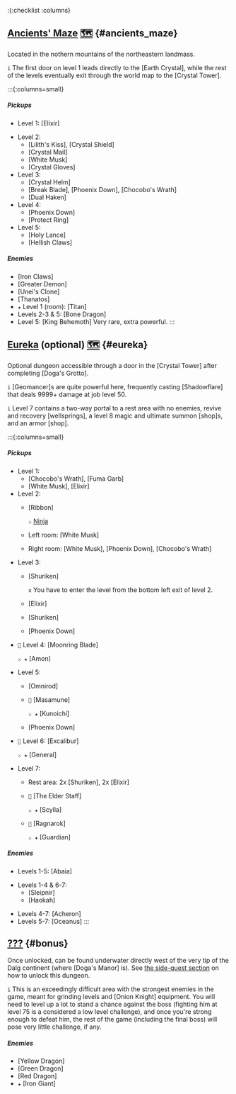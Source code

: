 :{:checklist :columns}

## [Ancients' Maze](@) [🗺](https://gamefaqs.gamespot.com/pc/793808-final-fantasy-iii/map/7038-ancients-maze) {#ancients_maze}

Located in the nothern mountains of the northeastern landmass.

`i` The first door on level 1 leads directly to the [Earth Crystal], while the rest of the levels eventually exit through the world map to the [Crystal Tower].

:::{:columns=small}
##### Pickups
* Level 1: [Elixir]
- Level 2:
  * [Lilith's Kiss], [Crystal Shield]
  * [Crystal Mail]
  * [White Musk]
  * [Crystal Gloves]
- Level 3:
  * [Crystal Helm]
  * [Break Blade], [Phoenix Down], [Chocobo's Wrath]
  * [Dual Haken]
- Level 4:
  * [Phoenix Down]
  * [Protect Ring]
- Level 5:
  * [Holy Lance]
  * [Hellish Claws]
##### Enemies
* [Iron Claws]
* [Greater Demon]
* [Unei's Clone]
* [Thanatos]
* `★` Level 1 (room): [Titan]
* Levels 2-3 & 5: [Bone Dragon]
* Level 5: [King Behemoth]
  Very rare, extra powerful.
:::


## [Eureka](@) (optional) [🗺](https://gamefaqs.gamespot.com/pc/793808-final-fantasy-iii/map/7032-eureka) {#eureka}

Optional dungeon accessible through a door in the [Crystal Tower] after completing [Doga's Grotto].

`i` [Geomancer]s are quite powerful here, frequently casting [Shadowflare] that deals 9999+ damage at job level 50.

`i` Level 7 contains a two-way portal to a rest area with no enemies, revive and recovery [wellsprings], a level 8 magic and ultimate summon [shop]s, and an armor [shop].


:::{:columns=small}
##### Pickups
- Level 1:
  * [Chocobo's Wrath], [Fuma Garb]
  * [White Musk], [Elixir]
- Level 2:
  * [Ribbon]
  
    `⚔️` [Ninja](ninja_boss)
  * Left room: [White Musk]
  * Right room: [White Musk], [Phoenix Down], [Chocobo's Wrath]
- Level 3:
  * [Shuriken]
  
    `x` You have to enter the level from the bottom left exit of level 2.
  * [Elixir]
  * [Shuriken]
  * [Phoenix Down]
* `💬` Level 4: [Moonring Blade]

  `⚔️ ★` [Amon]
- Level 5:
  * [Omnirod]
  * `💬` [Masamune]
  
    `⚔️ ★` [Kunoichi]
  * [Phoenix Down]
* `💬` Level 6: [Excalibur]

  `⚔️ ★` [General]
- Level 7:
  * Rest area: 2x [Shuriken], 2x [Elixir]
  * `💬` [The Elder Staff]
  
    `⚔️ ★` [Scylla]
  * `💬` [Ragnarok]
  
    `⚔️ ★` [Guardian]

##### Enemies
* Levels 1-5: [Abaia]
- Levels 1-4 & 6-7:
  * [Sleipnir]
  * [Haokah]
* Levels 4-7: [Acheron]
* Levels 5-7: [Oceanus]
:::



## [???](@) {#bonus}

Once unlocked, can be found underwater directly west of the very tip of the Dalg continent (where [Doga's Manor] is). See [the side-quest section](bonus_unlock) on how to unlock this dungeon.

`i` This is an exceedingly difficult area with the strongest enemies in the game, meant for grinding levels and [Onion Knight] equipment. You will need to level up a lot to stand a chance against the boss (fighting him at level 75 is a considered a low level challenge), and once you're strong enough to defeat him, the rest of the game (including the final boss) will pose very little challenge, if any.

##### Enemies
* [Yellow Dragon]
* [Green Dragon]
* [Red Dragon]
* `★` [Iron Giant]